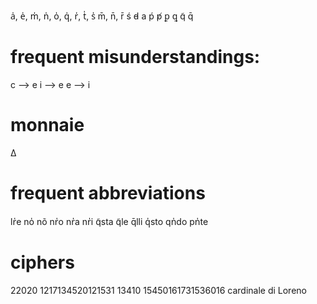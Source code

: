 a̍, e̍, m̍, n̍, o̍, q̍, r̍, t̍, s̍
m̄, n̄, r̄
ś
d̵
a
ṕ 
p̸
ꝑ
ꝗ
q̃
q̄

# frequent misunderstandings:
c --> e
i --> e
e --> i

# monnaie
Δ 

# frequent abbreviations
lr̍e
no̍
nõ
nr̍o
nr̍a
nr̍i
q̃sta
q̃le
q̄lli
q̍sto
qn̍do
pn̍te

# ciphers

<seg xml:id="cyph1" type="cipher" subtype="numeric" hand="#h1">      </seg><add xml:id="dec1" type="decipher" hand="#h2" place="above" target="#cyph1">    </add>

<seg xml:id="cyph1" type="cipher" subtype="numeric">22020 1217134520121531 13410 15450161731536016</seg>
<supplied reason="deciphered" resp="#editor" cert="high">cardinale di Loreno</supplied>